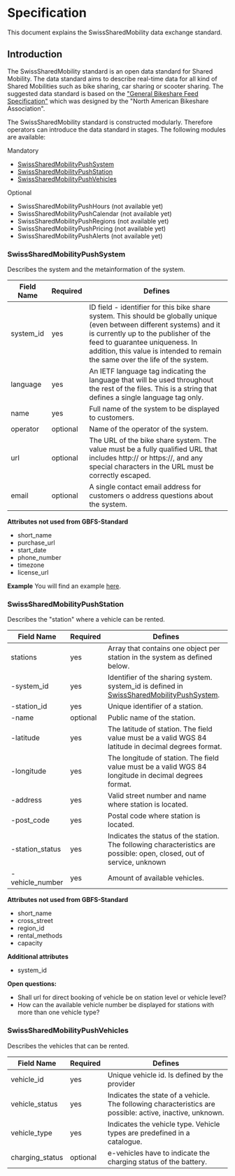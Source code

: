 # Specification
This document explains the SwissSharedMobility data exchange standard.

## Introduction
The SwissSharedMobility standard is an open data standard for Shared Mobility. The data standard aims to describe real-time data for all kind of Shared Mobilities such as bike sharing, car sharing or scooter sharing.
The suggested data standard is based on the ["General Bikeshare Feed Specification"](https://github.com/NABSA/gbfs/blob/master/README.md) which was designed by the "North American Bikeshare Association".

The SwissSharedMobility standard is constructed modularly. Therefore operators can introduce the data standard in stages. The following modules are available:

Mandatory
 * [SwissSharedMobilityPushSystem](https://github.com/SFOE/SwissSharedMobility/blob/master/Specification.md#swisssharedmobilitypushsystem)
 * [SwissSharedMobilityPushStation](https://github.com/SFOE/SwissSharedMobility/blob/master/Specification.md#swisssharedmobilitypushstation)
 * [SwissSharedMobilityPushVehicles](https://github.com/SFOE/SwissSharedMobility/blob/master/Specification.md#swisssharedmobilitypushvehicles)

Optional
* SwissSharedMobilityPushHours (not available yet)
* SwissSharedMobilityPushCalendar (not available yet)
* SwissSharedMobilityPushRegions (not available yet)
* SwissSharedMobilityPushPricing (not available yet)
* SwissSharedMobilityPushAlerts (not available yet)

### SwissSharedMobilityPushSystem
Describes the system and the metainformation of the system.

| Field Name  | Required | Defines|
| ------------- | ------------- | --- |
| system_id  | yes |  ID field - identifier for this bike share system. This should be globally unique (even between different systems) and it is currently up to the publisher of the feed to guarantee uniqueness. In addition, this value is intended to remain the same over the life of the system. | 
| language |  yes | An IETF language tag indicating the language that will be used throughout the rest of the files. This is a string that defines a single language tag only. | 
| name  | yes  |  	Full name of the system to be displayed to customers. | 
| operator |  optional | Name of the operator of the system. |
| url | optional | The URL of the bike share system. The value must be a fully qualified URL that includes http:// or https://, and any special characters in the URL must be correctly escaped. |
| email | optional | A single contact email address for customers o address questions about the system. |

**Attributes not used from GBFS-Standard**
 * short_name
 * purchase_url
 * start_date
 * phone_number
 * timezone
 * license_url
 
 **Example**
 You will find an example [here](https://github.com/SFOE/SwissSharedMobility/blob/master/Json/SwissSharedMobilityPushSystem.json).
 

 
### SwissSharedMobilityPushStation
Describes the "station" where a vehicle can be rented.


| Field Name  | Required | Defines|
| ------------- | ------------- | --- |
| stations | yes | Array that contains one object per station in the system as defined below. |
| -system_id | yes | Identifier of the sharing system. system_id is defined in [SwissSharedMobilityPushSystem](https://github.com/SFOE/SwissSharedMobility/blob/master/Specification.md#swisssharedmobilitypushsystem).
| -station_id | yes | Unique identifier of a station. |
| -name | optional | Public name of the station. |
| -latitude | yes | The latitude of station. The field value must be a valid WGS 84 latitude in decimal degrees format. |
| -longitude | yes | The longitude of station. The field value must be a valid WGS 84 longitude in decimal degrees format. |
| -address | yes | Valid street number and name where station is located. |
| -post_code | yes | Postal code where station is located. |
| -station_status | yes | Indicates the status of the station. The following characteristics are possible: open, closed, out of service, unknown |
| - vehicle_number | yes | Amount of available vehicles. |



**Attributes not used from GBFS-Standard**
 * short_name
 * cross_street
 * region_id
 * rental_methods
 * capacity
 
 **Additional attributes**
 * system_id
 
 **Open questions:**
 * Shall url for direct booking of vehicle be on station level or vehicle level?
 * How can the available vehicle number be displayed for stations with more than one vehicle type?
 
 
 ### SwissSharedMobilityPushVehicles
Describes the vehicles that can be rented.
 
| Field Name  | Required | Defines|
| ------------- | ------------- | --- |
| vehicle_id | yes | Unique vehicle id. Is defined by the provider|
| vehicle_status | yes | Indicates the state of a vehicle. The following characteristics are possible: active, inactive, unknown. |
| vehicle_type | yes | Indicates the vehicle type. Vehicle types are predefined in a catalogue. |
| charging_status | optional | e-vehicles have to indicate the charging status of the battery. |

